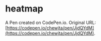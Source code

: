 # heatmap

A Pen created on CodePen.io. Original URL: [https://codepen.io/chewjta/pen/JjdQYdM](https://codepen.io/chewjta/pen/JjdQYdM).


